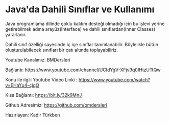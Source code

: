 # Java'da Dahili Sınıflar ve Kullanımı

Java programlama dilinde çoklu kalıtım desteği olmadığı için bu işlevi yerine getirebilmek adına 
arayüz(Interface) ve dahili sınıflardan(Inner Classes) yararlanır.

Dahili sınıf özelliği sayesinde iç içe sınıflar tanımlanabilir. Böylelikle bütün oluşturulabilecek 
sınıfları bir çatı altında toplayabiliriz. 



Youtube Kanalımız: BMDersleri

Bağlantı: https://www.youtube.com/channel/UCIdYgV-XFjv9q0IHtzUTtQw

Konu ile ilgili Youtube Video Linki : https://www.youtube.com/watch?v=EHaYu4-cjgQ

Kısa Bağlantı: https://bit.ly/32k9MnJ

Github Adresimiz: https://github.com/bmdersleri

Hazırlayan: Kadir Türkben

